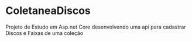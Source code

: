 # ColetaneaDiscos
Projeto de Estudo em Asp.net Core desenvolvendo uma api para cadastrar Discos e Faixas de uma coleção
